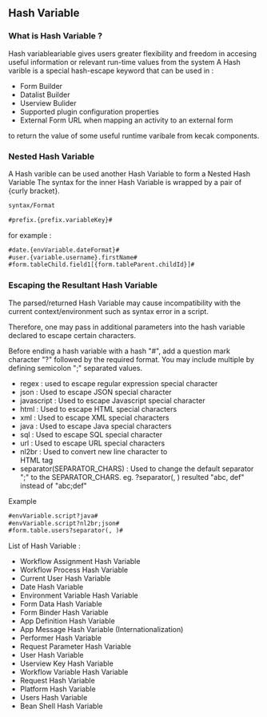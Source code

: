 ## Hash Variable
### What is Hash Variable ?
Hash variableariable gives	users greater flexibility and freedom in accesing useful information or relevant run-time values from the system 
A Hash varible is a special hash-escape keyword that can be used in :
- Form Builder 
- Datalist Builder
- Userview Bulider
- Supported plugin configuration properties
- External Form URL when mapping an activity to an external form

to return the value of some useful runtime varibale from kecak components.

### Nested Hash Variable 
A Hash varible can be used another Hash Variable to form a Nested Hash Variable
The syntax for the inner Hash Variable is wrapped by a pair of {curly bracket}.

```html
syntax/Format

#prefix.{prefix.variableKey}#
```

for example : 
```html
#date.{envVariable.dateFormat}#
#user.{variable.username}.firstName#
#form.tableChild.field1[{form.tableParent.childId}]#
```
### Escaping the Resultant Hash Variable
The parsed/returned Hash Variable may cause incompatibility with the current context/environment such as syntax error in a script.

Therefore, one may pass in additional parameters into the hash variable declared to escape certain characters.

Before ending a hash variable with a hash "#", add a question mark character "?" followed by the required format. You may include multiple by defining semicolon ";" separated values.

- regex	: used to escape regular expression special character
- json : Used to escape JSON special character
- javascript : Used to escape Javascript special character
- html : Used to escape HTML special characters
- xml : Used to escape XML special characters
- java : Used to escape Java special characters
- sql : Used to escape SQL special character
- url : Used to escape URL special characters
- nl2br : Used to convert new line character to <br> HTML tag
- separator(SEPARATOR_CHARS) : Used to change the default separator ";" to the SEPARATOR_CHARS. eg. ?separator(, ) resulted "abc, def" instead of "abc;def"

Example 
```html
#envVariable.script?java#
#envVariable.script?nl2br;json#
#form.table.users?separator(, )#
```
List of Hash Variable :

- Workflow Assignment Hash Variable
- Workflow Process Hash Variable
- Current User Hash Variable
- Date Hash Variable  
- Environment Variable Hash Variable  
- Form Data Hash Variable  
- Form Binder Hash Variable
- App Definition Hash Variable
- App Message Hash Variable (Internationalization)  
- Performer Hash Variable  
- Request Parameter Hash Variable  
- User Hash Variable  
- Userview Key Hash Variable  
- Workflow Variable Hash Variable
- Request Hash Variable
- Platform Hash Variable
- Users Hash Variable
- Bean Shell Hash Variable
